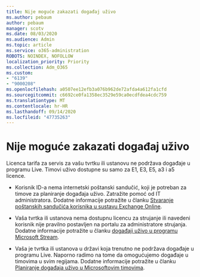 ```yaml
---
title: Nije moguće zakazati događaj uživo
ms.author: pebaum
author: pebaum
manager: scotv
ms.date: 08/03/2020
ms.audience: Admin
ms.topic: article
ms.service: o365-administration
ROBOTS: NOINDEX, NOFOLLOW
localization_priority: Priority
ms.collection: Adm_O365
ms.custom:
- "6139"
- "9000208"
ms.openlocfilehash: a0507ee12efb3a076b962de72afda4a612fa1cfd
ms.sourcegitcommit: c6692ce0fa1358ec3529e59ca0ecdfdea4cdc759
ms.translationtype: MT
ms.contentlocale: hr-HR
ms.lasthandoff: 09/14/2020
ms.locfileid: "47735263"
---
```

# <a name="unable-to-schedule-a-live-event"></a>Nije moguće zakazati događaj uživo

Licenca tarifa za servis za vašu tvrtku ili ustanovu ne podržava događaje u programu Live. Timovi uživo dostupne su samo za E1, E3, E5, a3 i a5 licence.

- Korisnik ID-a nema internetski poštanski sandučić, koji je potreban za timove za planiranje događaja uživo. Zatražite pomoć od IT administratora. Dodatne informacije potražite u članku [Stvaranje poštanskih sandučića korisnika u sustavu Exchange Online](https://docs.microsoft.com/exchange/recipients-in-exchange-online/create-user-mailboxes).

- Vaša tvrtka ili ustanova nema dostupnu licencu za strujanje ili navedeni korisnik nije pravilno postavljen na portalu za administratore strujanja. Dodatne informacije potražite u članku [događaji uživo u programu Microsoft Stream](https://docs.microsoft.com/stream/live-event-overview).

- Vaša je tvrtka ili ustanova u državi koja trenutno ne podržava događaje u programu Live. Naporno radimo na tome da omogućujemo događaje u timovima u svim regijama. Dodatne informacije potražite u članku [Planiranje događaja uživo u Microsoftovim timovima](https://docs.microsoft.com/microsoftteams/teams-live-events/plan-for-teams-live-events).